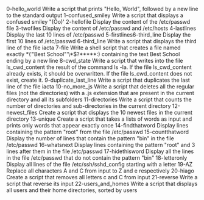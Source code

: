0-hello_world Write a script that prints "Hello, World", followed by a new line to the standard output
1-confused_smiley Write a script that displays a confused smiley "(Ôo)'
2-hellofile Display the content of the /etc/passwd file
3-twofiles Display the content of /etc/passwd and /etc/hosts
4-lastlines Display the last 10 lines of /etc/passwd
5-firstlines6-third_line Display the first 10 lines of /etc/passwd
6-third_line Write a script that displays the third line of the file iacta
7-file Write a shell script that creates a file named exactly \*\\'"Best School"\'\\*$\?\*\*\*\*\*:) containing the text Best School ending by a new line
8-cwd_state Write a script that writes into the file ls_cwd_content the result of the command ls -la. If the file ls_cwd_content already exists, it should be overwritten. If the file ls_cwd_content does not exist, create it.
9-duplicate_last_line Write a script that duplicates the last line of the file iacta
10-no_more_js Write a script that deletes all the regular files (not the directories) with a .js extension that are present in the current directory and all its subfolders
11-directories Write a script that counts the number of directories and sub-directories in the current directory
12-newest_files Create a script that displays the 10 newest files in the current directory
13-unique Create a script that takes a lists of words as input and prints only words that appear exactly once
14-findthatword Display lines containing the pattern "root" from the file /etc/passwd
15-countthatword Display the number of lines that contain the pattern "bin" in the file /etc/passwd
16-whatsnext Display lines containing the pattern "root" and 3 lines after them in the file /etc/passwd
17-hidethisword Display all the lines in the file /etc/passwd that do not contain the pattern "bin"
18-letteronly Display all lines of the file /etc/ssh/sshd_config starting with a letter
19-AZ Replace all characters A and C from input to Z and e respectively
20-hiago Create a script that removes all letters c and C from input
21-reverse Write a script that reverse its input
22-users_and_homes Write a script that displays all users and their home directories, sorted by users
